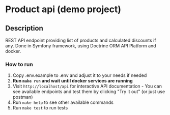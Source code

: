 # Product api (demo project)

## Description
REST API endpoint providing list of products and calculated discounts if any.
Done in Symfony framework, using Doctrine ORM API Platform and docker.

### How to run

1. Copy .env.example to .env and adjust it to your needs if needed
2. **Run `make run` and wait until docker services are running**
3. Visit `http://localhost/api` for interactive API documentation - You can see available endpoints and test them by clicking "Try it out" (or just use postman)
4. Run `make help` to see other available commands
5. Run `make test` to run tests
